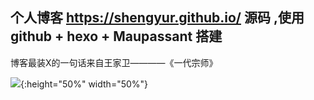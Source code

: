 ## 个人博客 https://shengyur.github.io/ 源码 ,使用 github + hexo + Maupassant 搭建
博客最装X的一句话来自王家卫————《一代宗师》


![](https://raw.githubusercontent.com/shengyur/shengyur.github.io/master/img/zhang.jpg){:height="50%" width="50%"}